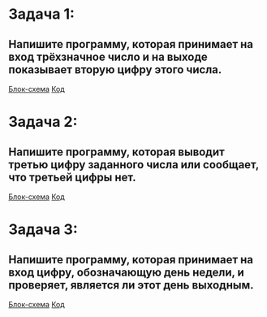 # Задача 1: 
## Напишите программу, которая принимает на вход трёхзначное число и на выходе показывает вторую цифру этого числа.

[Блок-схема](https://github.com/nondusty1/Homework/blob/master/HW2/Task1/task1.drawio.png)
[Код](https://github.com/nondusty1/Homework/blob/master/HW2/Task1/Program.cs)

# Задача 2: 
## Напишите программу, которая выводит третью цифру заданного числа или сообщает, что третьей цифры нет.

[Блок-схема]()
[Код]()

# Задача 3: 
## Напишите программу, которая принимает на вход цифру, обозначающую день недели, и проверяет, является ли этот день выходным.

[Блок-схема]()
[Код]()
